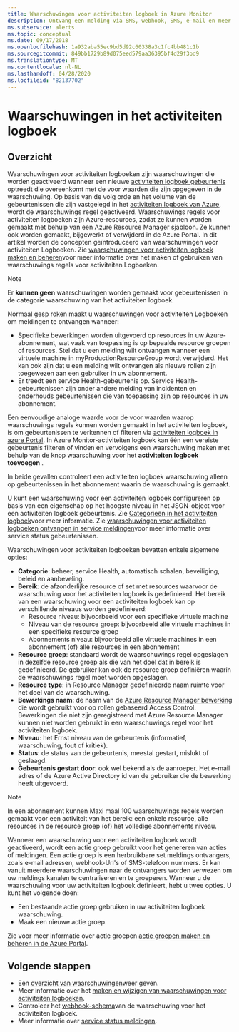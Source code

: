 ```yaml
---
title: Waarschuwingen voor activiteiten logboek in Azure Monitor
description: Ontvang een melding via SMS, webhook, SMS, e-mail en meer wanneer bepaalde gebeurtenissen in het activiteiten logboek optreden.
ms.subservice: alerts
ms.topic: conceptual
ms.date: 09/17/2018
ms.openlocfilehash: 1a932aba55ec9bd5d92c60338a3c1fc4bb481c1b
ms.sourcegitcommit: 849bb1729b89d075eed579aa36395bf4d29f3bd9
ms.translationtype: MT
ms.contentlocale: nl-NL
ms.lasthandoff: 04/28/2020
ms.locfileid: "82137702"
---
```

# <a name="alerts-on-activity-log"></a>Waarschuwingen in het activiteiten logboek

## <a name="overview"></a>Overzicht

Waarschuwingen voor activiteiten logboeken zijn waarschuwingen die worden geactiveerd wanneer een nieuwe [activiteiten logboek gebeurtenis](activity-log-schema.md) optreedt die overeenkomt met de voor waarden die zijn opgegeven in de waarschuwing. Op basis van de volg orde en het volume van de gebeurtenissen die zijn vastgelegd in het [activiteiten logboek van Azure](platform-logs-overview.md), wordt de waarschuwings regel geactiveerd. Waarschuwings regels voor activiteiten logboeken zijn Azure-resources, zodat ze kunnen worden gemaakt met behulp van een Azure Resource Manager sjabloon. Ze kunnen ook worden gemaakt, bijgewerkt of verwijderd in de Azure Portal. In dit artikel worden de concepten geïntroduceerd van waarschuwingen voor activiteiten Logboeken. Zie [waarschuwingen voor activiteiten logboek maken en beheren](alerts-activity-log.md)voor meer informatie over het maken of gebruiken van waarschuwings regels voor activiteiten Logboeken.

> [!NOTE]
> Er **kunnen geen** waarschuwingen worden gemaakt voor gebeurtenissen in de categorie waarschuwing van het activiteiten logboek.

Normaal gesp roken maakt u waarschuwingen voor activiteiten Logboeken om meldingen te ontvangen wanneer:

* Specifieke bewerkingen worden uitgevoerd op resources in uw Azure-abonnement, wat vaak van toepassing is op bepaalde resource groepen of resources. Stel dat u een melding wilt ontvangen wanneer een virtuele machine in myProductionResourceGroup wordt verwijderd. Het kan ook zijn dat u een melding wilt ontvangen als nieuwe rollen zijn toegewezen aan een gebruiker in uw abonnement.
* Er treedt een service Health-gebeurtenis op. Service Health-gebeurtenissen zijn onder andere melding van incidenten en onderhouds gebeurtenissen die van toepassing zijn op resources in uw abonnement.

Een eenvoudige analoge waarde voor de voor waarden waarop waarschuwings regels kunnen worden gemaakt in het activiteiten logboek, is om gebeurtenissen te verkennen of filteren via [activiteiten logboek in azure Portal](activity-log-view.md#azure-portal). In Azure Monitor-activiteiten logboek kan één een vereiste gebeurtenis filteren of vinden en vervolgens een waarschuwing maken met behulp van de knop waarschuwing voor het **activiteiten logboek toevoegen** .

In beide gevallen controleert een activiteiten logboek waarschuwing alleen op gebeurtenissen in het abonnement waarin de waarschuwing is gemaakt.

U kunt een waarschuwing voor een activiteiten logboek configureren op basis van een eigenschap op het hoogste niveau in het JSON-object voor een activiteiten logboek gebeurtenis. Zie [Categorieën in het activiteiten logboek](activity-log-view.md#categories-in-the-activity-log)voor meer informatie. Zie [waarschuwingen voor activiteiten logboeken ontvangen in service meldingen](alerts-activity-log-service-notifications.md)voor meer informatie over service status gebeurtenissen. 

Waarschuwingen voor activiteiten logboeken bevatten enkele algemene opties:

- **Categorie**: beheer, service Health, automatisch schalen, beveiliging, beleid en aanbeveling. 
- **Bereik**: de afzonderlijke resource of set met resources waarvoor de waarschuwing voor het activiteiten logboek is gedefinieerd. Het bereik van een waarschuwing voor een activiteiten logboek kan op verschillende niveaus worden gedefinieerd:
    - Resource niveau: bijvoorbeeld voor een specifieke virtuele machine
    - Niveau van de resource groep: bijvoorbeeld alle virtuele machines in een specifieke resource groep
    - Abonnements niveau: bijvoorbeeld alle virtuele machines in een abonnement (of) alle resources in een abonnement
- **Resource groep**: standaard wordt de waarschuwings regel opgeslagen in dezelfde resource groep als die van het doel dat in bereik is gedefinieerd. De gebruiker kan ook de resource groep definiëren waarin de waarschuwings regel moet worden opgeslagen.
- **Resource type**: in Resource Manager gedefinieerde naam ruimte voor het doel van de waarschuwing.
- **Bewerkings naam**: de naam van de [Azure Resource Manager bewerking](../../role-based-access-control/resource-provider-operations.md) die wordt gebruikt voor op rollen gebaseerd Access Control. Bewerkingen die niet zijn geregistreerd met Azure Resource Manager kunnen niet worden gebruikt in een waarschuwings regel voor het activiteiten logboek.
- **Niveau**: het Ernst niveau van de gebeurtenis (informatief, waarschuwing, fout of kritiek).
- **Status**: de status van de gebeurtenis, meestal gestart, mislukt of geslaagd.
- **Gebeurtenis gestart door**: ook wel bekend als de aanroeper. Het e-mail adres of de Azure Active Directory id van de gebruiker die de bewerking heeft uitgevoerd.

> [!NOTE]
> In een abonnement kunnen Maxi maal 100 waarschuwings regels worden gemaakt voor een activiteit van het bereik: een enkele resource, alle resources in de resource groep (of) het volledige abonnements niveau.

Wanneer een waarschuwing voor een activiteiten logboek wordt geactiveerd, wordt een actie groep gebruikt voor het genereren van acties of meldingen. Een actie groep is een herbruikbare set meldings ontvangers, zoals e-mail adressen, webhook-Url's of SMS-telefoon nummers. Er kan vanuit meerdere waarschuwingen naar de ontvangers worden verwezen om uw meldings kanalen te centraliseren en te groeperen. Wanneer u de waarschuwing voor uw activiteiten logboek definieert, hebt u twee opties. U kunt het volgende doen:

* Een bestaande actie groep gebruiken in uw activiteiten logboek waarschuwing.
* Maak een nieuwe actie groep.

Zie voor meer informatie over actie groepen [actie groepen maken en beheren in de Azure Portal](action-groups.md).


## <a name="next-steps"></a>Volgende stappen

- Een [overzicht van waarschuwingen](alerts-overview.md)weer geven.
- Meer informatie over het [maken en wijzigen van waarschuwingen voor activiteiten logboeken](alerts-activity-log.md).
- Controleer het [webhook-schema](activity-log-alerts-webhook.md)van de waarschuwing voor het activiteiten logboek.
- Meer informatie over [service status meldingen](service-notifications.md).
